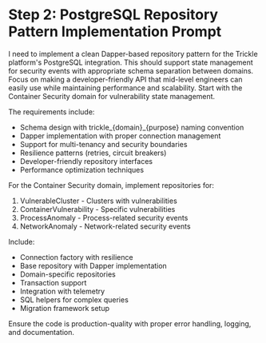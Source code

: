 # Step 2: PostgreSQL Repository Pattern Implementation Prompt

I need to implement a clean Dapper-based repository pattern for the Trickle platform's PostgreSQL integration. This should support state management for security events with appropriate schema separation between domains. Focus on making a developer-friendly API that mid-level engineers can easily use while maintaining performance and scalability. Start with the Container Security domain for vulnerability state management.

The requirements include:
- Schema design with trickle_{domain}_{purpose} naming convention
- Dapper implementation with proper connection management
- Support for multi-tenancy and security boundaries
- Resilience patterns (retries, circuit breakers)
- Developer-friendly repository interfaces
- Performance optimization techniques

For the Container Security domain, implement repositories for:
1. VulnerableCluster - Clusters with vulnerabilities
2. ContainerVulnerability - Specific vulnerabilities
3. ProcessAnomaly - Process-related security events
4. NetworkAnomaly - Network-related security events

Include:
- Connection factory with resilience
- Base repository with Dapper implementation
- Domain-specific repositories
- Transaction support
- Integration with telemetry
- SQL helpers for complex queries
- Migration framework setup

Ensure the code is production-quality with proper error handling, logging, and documentation.